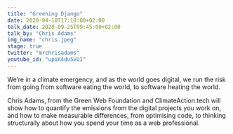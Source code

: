 ```yaml
---
title: "Greening Django"
date: 2020-04-10T17:10:00+02:00
talk_date: 2020-09-25T09:45:00+02:00
talk_by: "Chris Adams"
img_name: "chris.jpeg"
stage: true
twitter: "mrchrisadams"
youtube_id: "upiK4du5vUI"
---
```


We’re in a climate emergency, and as the world goes digital, we run the risk from going from software eating the world, to software heating the world.

Chris Adams, from the Green Web Foundation and ClimateAction.tech will show how to quantify the emissions from the digital projects you work on, and how to make measurable differences, from optimising code, to thinking structurally about how you spend your time as a web professional.
